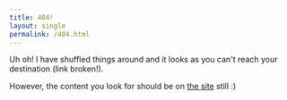 ```yaml
---
title: 404!
layout: single
permalink: /404.html
---
```


Uh oh! I have shuffled things around and it looks as you can't reach your destination (link broken!).

However, the content you look for should be on [the site](https://davidefiocco.github.io) still :)